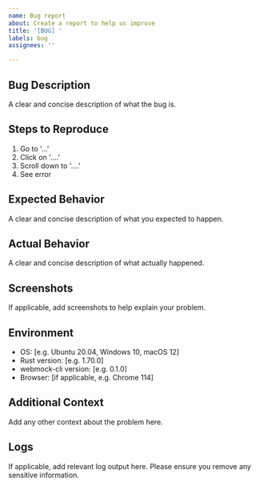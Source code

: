 ```yaml
---
name: Bug report
about: Create a report to help us improve
title: '[BUG] '
labels: bug
assignees: ''

---
```


## Bug Description
A clear and concise description of what the bug is.

## Steps to Reproduce
1. Go to '...'
2. Click on '....'
3. Scroll down to '....'
4. See error

## Expected Behavior
A clear and concise description of what you expected to happen.

## Actual Behavior
A clear and concise description of what actually happened.

## Screenshots
If applicable, add screenshots to help explain your problem.

## Environment
- OS: [e.g. Ubuntu 20.04, Windows 10, macOS 12]
- Rust version: [e.g. 1.70.0]
- webmock-cli version: [e.g. 0.1.0]
- Browser: [if applicable, e.g. Chrome 114]

## Additional Context
Add any other context about the problem here.

## Logs
If applicable, add relevant log output here. Please ensure you remove any sensitive information.